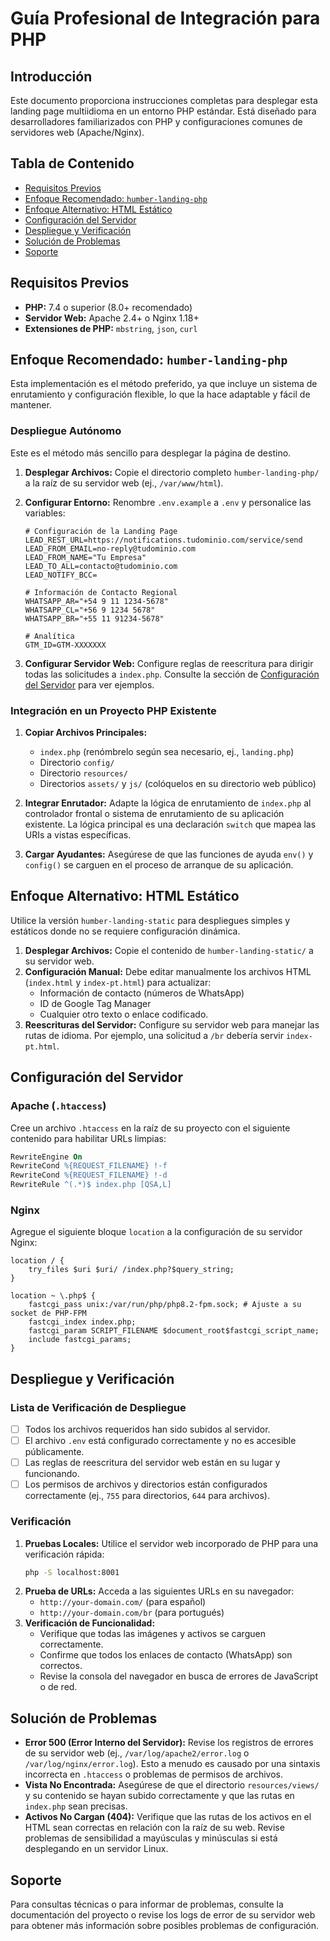 # Guía Profesional de Integración para PHP

## Introducción

Este documento proporciona instrucciones completas para desplegar esta landing page multiidioma en un entorno PHP estándar. Está diseñado para desarrolladores familiarizados con PHP y configuraciones comunes de servidores web (Apache/Nginx).

## Tabla de Contenido

- [Requisitos Previos](#requisitos-previos)
- [Enfoque Recomendado: `humber-landing-php`](#enfoque-recomendado-humber-landing-php)
- [Enfoque Alternativo: HTML Estático](#enfoque-alternativo-html-estático)
- [Configuración del Servidor](#configuración-del-servidor)
- [Despliegue y Verificación](#despliegue-y-verificación)
- [Solución de Problemas](#solución-de-problemas)
- [Soporte](#soporte)

## Requisitos Previos

- **PHP:** 7.4 o superior (8.0+ recomendado)
- **Servidor Web:** Apache 2.4+ o Nginx 1.18+
- **Extensiones de PHP:** `mbstring`, `json`, `curl`

## Enfoque Recomendado: `humber-landing-php`

Esta implementación es el método preferido, ya que incluye un sistema de enrutamiento y configuración flexible, lo que la hace adaptable y fácil de mantener.

### Despliegue Autónomo

Este es el método más sencillo para desplegar la página de destino.

1.  **Desplegar Archivos:** Copie el directorio completo `humber-landing-php/` a la raíz de su servidor web (ej., `/var/www/html`).
2.  **Configurar Entorno:** Renombre `.env.example` a `.env` y personalice las variables:

    ```env
    # Configuración de la Landing Page
    LEAD_REST_URL=https://notifications.tudominio.com/service/send
    LEAD_FROM_EMAIL=no-reply@tudominio.com
    LEAD_FROM_NAME="Tu Empresa"
    LEAD_TO_ALL=contacto@tudominio.com
    LEAD_NOTIFY_BCC=

    # Información de Contacto Regional
    WHATSAPP_AR="+54 9 11 1234-5678"
    WHATSAPP_CL="+56 9 1234 5678"
    WHATSAPP_BR="+55 11 91234-5678"

    # Analítica
    GTM_ID=GTM-XXXXXXX
    ```

3.  **Configurar Servidor Web:** Configure reglas de reescritura para dirigir todas las solicitudes a `index.php`. Consulte la sección de [Configuración del Servidor](#configuración-del-servidor) para ver ejemplos.

### Integración en un Proyecto PHP Existente

1.  **Copiar Archivos Principales:**
    -   `index.php` (renómbrelo según sea necesario, ej., `landing.php`)
    -   Directorio `config/`
    -   Directorio `resources/`
    -   Directorios `assets/` y `js/` (colóquelos en su directorio web público)

2.  **Integrar Enrutador:** Adapte la lógica de enrutamiento de `index.php` al controlador frontal o sistema de enrutamiento de su aplicación existente. La lógica principal es una declaración `switch` que mapea las URIs a vistas específicas.

3.  **Cargar Ayudantes:** Asegúrese de que las funciones de ayuda `env()` y `config()` se carguen en el proceso de arranque de su aplicación.

## Enfoque Alternativo: HTML Estático

Utilice la versión `humber-landing-static` para despliegues simples y estáticos donde no se requiere configuración dinámica.

1.  **Desplegar Archivos:** Copie el contenido de `humber-landing-static/` a su servidor web.
2.  **Configuración Manual:** Debe editar manualmente los archivos HTML (`index.html` y `index-pt.html`) para actualizar:
    -   Información de contacto (números de WhatsApp)
    -   ID de Google Tag Manager
    -   Cualquier otro texto o enlace codificado.
3.  **Reescrituras del Servidor:** Configure su servidor web para manejar las rutas de idioma. Por ejemplo, una solicitud a `/br` debería servir `index-pt.html`.

## Configuración del Servidor

### Apache (`.htaccess`)

Cree un archivo `.htaccess` en la raíz de su proyecto con el siguiente contenido para habilitar URLs limpias:

```apache
RewriteEngine On
RewriteCond %{REQUEST_FILENAME} !-f
RewriteCond %{REQUEST_FILENAME} !-d
RewriteRule ^(.*)$ index.php [QSA,L]
```

### Nginx

Agregue el siguiente bloque `location` a la configuración de su servidor Nginx:

```nginx
location / {
    try_files $uri $uri/ /index.php?$query_string;
}

location ~ \.php$ {
    fastcgi_pass unix:/var/run/php/php8.2-fpm.sock; # Ajuste a su socket de PHP-FPM
    fastcgi_index index.php;
    fastcgi_param SCRIPT_FILENAME $document_root$fastcgi_script_name;
    include fastcgi_params;
}
```

## Despliegue y Verificación

### Lista de Verificación de Despliegue

- [ ] Todos los archivos requeridos han sido subidos al servidor.
- [ ] El archivo `.env` está configurado correctamente y no es accesible públicamente.
- [ ] Las reglas de reescritura del servidor web están en su lugar y funcionando.
- [ ] Los permisos de archivos y directorios están configurados correctamente (ej., `755` para directorios, `644` para archivos).

### Verificación

1.  **Pruebas Locales:** Utilice el servidor web incorporado de PHP para una verificación rápida:
    ```bash
    php -S localhost:8001
    ```
2.  **Prueba de URLs:** Acceda a las siguientes URLs en su navegador:
    -   `http://your-domain.com/` (para español)
    -   `http://your-domain.com/br` (para portugués)
3.  **Verificación de Funcionalidad:**
    -   Verifique que todas las imágenes y activos se carguen correctamente.
    -   Confirme que todos los enlaces de contacto (WhatsApp) son correctos.
    -   Revise la consola del navegador en busca de errores de JavaScript o de red.

## Solución de Problemas

-   **Error 500 (Error Interno del Servidor):** Revise los registros de errores de su servidor web (ej., `/var/log/apache2/error.log` o `/var/log/nginx/error.log`). Esto a menudo es causado por una sintaxis incorrecta en `.htaccess` o problemas de permisos de archivos.
-   **Vista No Encontrada:** Asegúrese de que el directorio `resources/views/` y su contenido se hayan subido correctamente y que las rutas en `index.php` sean precisas.
-   **Activos No Cargan (404):** Verifique que las rutas de los activos en el HTML sean correctas en relación con la raíz de su web. Revise problemas de sensibilidad a mayúsculas y minúsculas si está desplegando en un servidor Linux.

## Soporte

Para consultas técnicas o para informar de problemas, consulte la documentación del proyecto o revise los logs de error de su servidor web para obtener más información sobre posibles problemas de configuración.